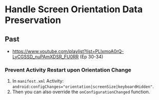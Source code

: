# Handle Screen Orientation Data Preservation

## Past

- https://www.youtube.com/playlist?list=PLlxmoA0rQ-LyCGSSD_nuPAmXDSR_FU0RR (Ep 30-34)

### Prevent Activity Restart upon Orientation Change

1. In `manifest.xml` Activity: `android:configChanges="orientation|screenSize|keyboardHidden"`.
2. Then you can also override the `onConfigurationChanged` function.
